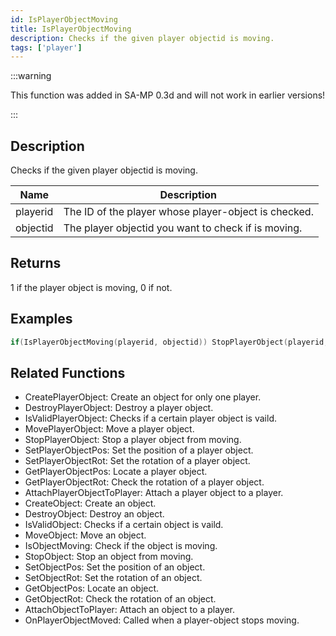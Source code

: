 ```yaml
---
id: IsPlayerObjectMoving
title: IsPlayerObjectMoving
description: Checks if the given player objectid is moving.
tags: ['player']
---
```


<TagLinks />

:::warning

This function was added in SA-MP 0.3d and will not work in earlier versions!

:::

## Description

Checks if the given player objectid is moving.


| Name | Description |
|------|-------------|
|playerid | The ID of the player whose player-object is checked.|
|objectid | The player objectid you want to check if is moving.|


## Returns

1 if the player object is moving, 0 if not.


## Examples


```c
if(IsPlayerObjectMoving(playerid, objectid)) StopPlayerObject(playerid, objectid);
```


## Related Functions


-  CreatePlayerObject: Create an object for only one player.
-  DestroyPlayerObject: Destroy a player object.
-  IsValidPlayerObject: Checks if a certain player object is vaild.
-  MovePlayerObject: Move a player object.
-  StopPlayerObject: Stop a player object from moving.
-  SetPlayerObjectPos: Set the position of a player object.
-  SetPlayerObjectRot: Set the rotation of a player object.
-  GetPlayerObjectPos: Locate a player object.
-  GetPlayerObjectRot: Check the rotation of a player object.
-  AttachPlayerObjectToPlayer: Attach a player object to a player.
-  CreateObject: Create an object.
-  DestroyObject: Destroy an object.
-  IsValidObject: Checks if a certain object is vaild.
-  MoveObject: Move an object.
-  IsObjectMoving: Check if the object is moving.
-  StopObject: Stop an object from moving.
-  SetObjectPos: Set the position of an object.
-  SetObjectRot: Set the rotation of an object.
-  GetObjectPos: Locate an object.
-  GetObjectRot: Check the rotation of an object.
-  AttachObjectToPlayer: Attach an object to a player.
-  OnPlayerObjectMoved: Called when a player-object stops moving.